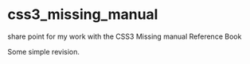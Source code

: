 css3_missing_manual
===================

share point for my work with the CSS3 Missing manual Reference Book

Some simple revision.


